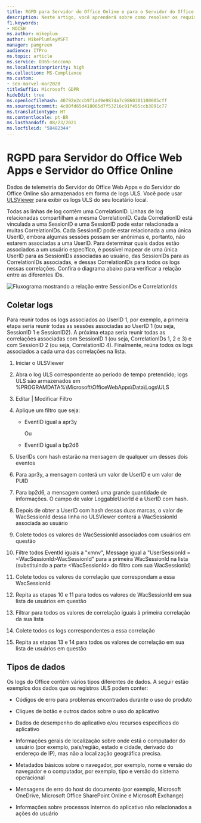 ```yaml
---
title: RGPD para Servidor do Office Online e para o Servidor do Office Web Apps
description: Neste artigo, você aprenderá sobre como resolver os requisitos do RGPD para o servidor do Office Online e para o Office Web Apps.
f1.keywords:
- NOCSH
ms.author: mikeplum
author: MikePlumleyMSFT
manager: pamgreen
audience: ITPro
ms.topic: article
ms.service: O365-seccomp
ms.localizationpriority: high
ms.collection: MS-Compliance
ms.custom:
- seo-marvel-mar2020
titleSuffix: Microsoft GDPR
hideEdit: true
ms.openlocfilehash: 40792e2ccb9f1ad9e987da7c9860301100005cff
ms.sourcegitcommit: 4c00fd65d418065d7f53216c91f455ccb3891c77
ms.translationtype: HT
ms.contentlocale: pt-BR
ms.lasthandoff: 08/23/2021
ms.locfileid: "58482344"
---
```

# <a name="gdpr-for-office-web-apps-server-and-office-online-server"></a>RGPD para Servidor do Office Web Apps e Servidor do Office Online

Dados de telemetria do Servidor do Office Web Apps e do Servidor do Office Online são armazenados em forma de logs ULS. Você pode usar [ULSViewer](https://www.microsoft.com/download/details.aspx?id=44020) para exibir os logs ULS do seu locatário local.

Todas as linhas de log contêm uma CorrelationID. Linhas de log relacionadas compartilham a mesma CorrelationID. Cada CorrelationID está vinculada a uma SessionID e uma SessionID pode estar relacionada a muitas CorrelationIDs. Cada SessionID pode estar relacionada a uma única UserID, embora algumas sessões possam ser anônimas e, portanto, não estarem associadas a uma UserID. Para determinar quais dados estão associados a um usuário específico, é possível mapear de uma única UserID para as SessionIDs associadas ao usuário, das SessionIDs para as CorrelationIDs associadas, e dessas CorrelationIDs para todos os logs nessas correlações. Confira o diagrama abaixo para verificar a relação entre as diferentes IDs.

![Fluxograma mostrando a relação entre SessionIDs e CorrelationIds](../media/gdpr-for-office-online-server-image1.jpg)

## <a name="gathering-logs"></a>Coletar logs

Para reunir todos os logs associados ao UserID 1, por exemplo, a primeira etapa seria reunir todas as sessões associadas ao UserID 1 (ou seja, SessionID 1 e SessionID2). A próxima etapa seria reunir todas as correlações associadas com SessionID 1 (ou seja, CorrelationIDs 1, 2 e 3) e com SessionID 2 (ou seja, CorrelationID 4). Finalmente, reúna todos os logs associados a cada uma das correlações na lista.

1. Iniciar o ULSViewer

2. Abra o log ULS correspondente ao período de tempo pretendido; logs ULS são armazenados em %PROGRAMDATA%\\Microsoft\\OfficeWebApps\\Data\\Logs\\ULS

3. Editar | Modificar Filtro

4. Aplique um filtro que seja:

    - EventID igual a apr3y

      Ou

    - EventID igual a bp2d6

5. UserIDs com hash estarão na mensagem de qualquer um desses dois eventos

6. Para apr3y, a mensagem conterá um valor de UserID e um valor de PUID

7. Para bp2d6, a mensagem conterá uma grande quantidade de informações. O campo de valor LoggableUserId é a UserID com hash.

8. Depois de obter a UserID com hash dessas duas marcas, o valor de WacSessionId dessa linha no ULSViewer conterá a WacSessionId associada ao usuário

9. Colete todos os valores de WacSessionId associados com usuários em questão

10. Filtre todos EventId iguais a "xmnv", Message igual a "UserSessionId =\<WacSessionId\>WacSessionId" para a primeira WacSessionId na lista (substituindo a parte \<WacSessionId\> do filtro com sua WacSessionId)

11. Colete todos os valores de correlação que correspondam a essa WacSessionId

12. Repita as etapas 10 e 11 para todos os valores de WacSessionId em sua lista de usuários em questão

13. Filtrar para todos os valores de correlação iguais à primeira correlação da sua lista

14. Colete todos os logs correspondentes a essa correlação

15. Repita as etapas 13 e 14 para todos os valores de correlação em sua lista de usuários em questão

## <a name="types-of-data"></a>Tipos de dados

Os logs do Office contêm vários tipos diferentes de dados. A seguir estão exemplos dos dados que os registros ULS podem conter:

- Códigos de erro para problemas encontrados durante o uso do produto

- Cliques de botão e outros dados sobre o uso do aplicativo

- Dados de desempenho do aplicativo e/ou recursos específicos do aplicativo

- Informações gerais de localização sobre onde está o computador do usuário (por exemplo, país/região, estado e cidade, derivado do endereço de IP), mas não a localização geográfica precisa.

- Metadados básicos sobre o navegador, por exemplo, nome e versão do navegador e o computador, por exemplo, tipo e versão do sistema operacional

- Mensagens de erro do host do documento (por exemplo, Microsoft OneDrive, Microsoft Office SharePoint Online e Microsoft Exchange)

- Informações sobre processos internos do aplicativo não relacionados a ações do usuário
